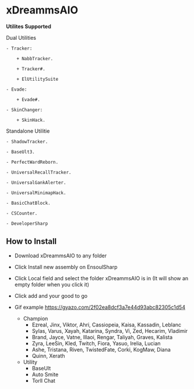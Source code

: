 # xDreammsAIO
**Utilites Supported**

Dual Utilities

    - Tracker:

        + NabbTracker.

        + Tracker#.

        + ElUtilitySuite

    - Evade:

        + Evade#.

    - SkinChanger:

        + SkinHack.

Standalone Utilitie

    - ShadowTracker.

    - BaseUlt3.

    - PerfectWardReborn.

    - UniversalRecallTracker.

    - UniversalGankAlerter.

    - UniversalMinimapHack.

    - BasicChatBlock.

    - CSCounter.

    - DeveloperSharp



## How to Install
*  Download xDreammsAIO to any folder
*  Click Install new assembly on EnsoulSharp
*  Click Local field and select the folder xDreammsAIO is in (It will show an empty folder when you click it)
*  Click add and your good to go
*  Gif example https://gyazo.com/2f02ea8dcf3a7e44d93abc82305c1d54

    * Champion
        * Ezreal, Jinx, Viktor, Ahri, Cassiopeia, Kaisa, Kassadin, Leblanc
        * Sylas, Varus, Xayah, Katarina, Syndra, Vi, Zed, Hecarim, Vladimir
        * Brand, Jayce, Vatne, Illaoi, Rengar, Taliyah, Graves, Kalista
        * Zyra, LeeSin, Kled, Twitch, Fiora, Yasuo, Irelia, Lucian
        * Ashe, Tristana, Riven, TwistedFate, Corki, KogMaw, Diana
        * Quinn, Xerath
    * Utility
        * BaseUlt
        * Auto Smite
        * Torll Chat
